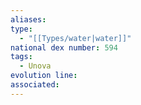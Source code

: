 ```yaml
---
aliases: 
type:
  - "[[Types/water|water]]"
national dex number: 594
tags:
  - Unova
evolution line: 
associated:
---
```

